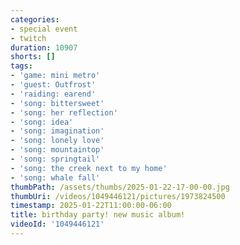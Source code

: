 ```yaml
---
categories:
- special event
- twitch
duration: 10907
shorts: []
tags:
- 'game: mini metro'
- 'guest: Outfrost'
- 'raiding: earend'
- 'song: bittersweet'
- 'song: her reflection'
- 'song: idea'
- 'song: imagination'
- 'song: lonely love'
- 'song: mountaintop'
- 'song: springtail'
- 'song: the creek next to my home'
- 'song: whale fall'
thumbPath: /assets/thumbs/2025-01-22-17-00-00.jpg
thumbUri: /videos/1049446121/pictures/1973824500
timestamp: 2025-01-22T11:00:00-06:00
title: birthday party! new music album!
videoId: '1049446121'
---
```

